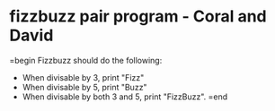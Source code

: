 # fizzbuzz pair program - Coral and David

=begin Fizzbuzz should do the following: 
- When divisable by 3, print "Fizz"
- When divisable by 5, print "Buzz"
- When divisable by both 3 and 5, print "FizzBuzz".
=end